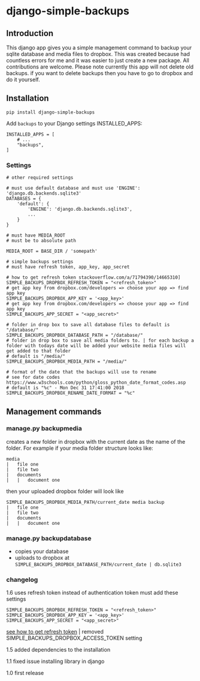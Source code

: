 # django-simple-backups


## Introduction
This django app gives you a simple management command to backup your sqlite database and media files to dropbox.
This was created because had countless errors for me and it was easier to just create a new package. All contributions are welcome. 
Please note currently this app will not delete old backups. if you want to delete backups then you have to go to dropbox and do it yourself.

## Installation

    pip install django-simple-backups

Add `backups` to your Django settings INSTALLED_APPS:

    INSTALLED_APPS = [
        # ...
        "backups",
    ]

### Settings
    # other required settings

    # must use default database and must use 'ENGINE': 'django.db.backends.sqlite3'
    DATABASES = {
        'default': {
            'ENGINE': 'django.db.backends.sqlite3',
            ...
        }
    }

    # must have MEDIA_ROOT
    # must be to absolute path
    
    MEDIA_ROOT = BASE_DIR / 'somepath'

    # simple backups settings
    # must have refresh token, app_key, app_secret

    # how to get refresh token stackoverflow.com/a/71794390/14665310]
    SIMPLE_BACKUPS_DROPBOX_REFRESH_TOKEN = "<refresh_token>"
    # get app key from dropbox.com/developers => choose your app => find app key
    SIMPLE_BACKUPS_DROPBOX_APP_KEY = '<app_key>'
    # get app key from dropbox.com/developers => choose your app => find app key
    SIMPLE_BACKUPS_APP_SECRET = "<app_secret>"

    # folder in drop box to save all database files to default is "/database/"
    SIMPLE_BACKUPS_DROPBOX_DATABASE_PATH = "/database/"
    # folder in drop box to save all media folders to. | for each backup a folder with todays date will be added your website media files will get added to that folder
    # default is "/media/"
    SIMPLE_BACKUPS_DROPBOX_MEDIA_PATH = "/media/"

    # format of the date that the backups will use to rename
    # see for date codes https://www.w3schools.com/python/gloss_python_date_format_codes.asp
    # default is "%c" - Mon Dec 31 17:41:00 2018
    SIMPLE_BACKUPS_DROPBOX_RENAME_DATE_FORMAT = "%c"

## Management commands

### manage.py backupmedia 
creates a new folder in dropbox with the current date as the name of the folder. 
For example if your media folder structure looks like:

    media
    |   file one
    |   file two
    |   documents
    |   |   document one

then your uploaded dropbox folder will look like

    SIMPLE_BACKUPS_DROPBOX_MEDIA_PATH/current_date media backup
    |   file one
    |   file two
    |   documents
    |   |   document one
### manage.py backupdatabase
* copies your database
* uploads to dropbox at `SIMPLE_BACKUPS_DROPBOX_DATABASE_PATH/current_date | db.sqlite3`

### changelog
1.6 uses refresh token instead of authentication token must add these settings
    
    SIMPLE_BACKUPS_DROPBOX_REFRESH_TOKEN = "<refresh_token>"
    SIMPLE_BACKUPS_DROPBOX_APP_KEY = '<app_key>'
    SIMPLE_BACKUPS_APP_SECRET = "<app_secret>"
[see how to get refresh token](https://stackoverflow.com/a/71794390/14665310])
| removed SIMPLE_BACKUPS_DROPBOX_ACCESS_TOKEN setting

1.5 added dependencies to the installation

1.1 fixed issue installing library in django

1.0 first release